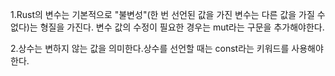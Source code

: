 1.Rust의 변수는 기본적으로 "불변성"(한 번 선언된 값을 가진 변수는 다른 값을 가질 수 없다)는 형질을 가진다.
변수 값의 수정이 필요한 경우는 mut라는 구문을 추가해야한다.

2.상수는 변하지 않는 값을 의미한다.상수를 선언할 때는 const라는 키워드를 사용해야한다.
